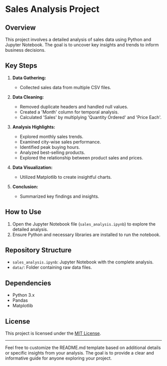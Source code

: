 # Sales Analysis Project

## Overview
This project involves a detailed analysis of sales data using Python and Jupyter Notebook. The goal is to uncover key insights and trends to inform business decisions.

## Key Steps
1. **Data Gathering:**
   - Collected sales data from multiple CSV files.

2. **Data Cleaning:**
   - Removed duplicate headers and handled null values.
   - Created a 'Month' column for temporal analysis.
   - Calculated 'Sales' by multiplying 'Quantity Ordered' and 'Price Each'.

3. **Analysis Highlights:**
   - Explored monthly sales trends.
   - Examined city-wise sales performance.
   - Identified peak buying hours.
   - Analyzed best-selling products.
   - Explored the relationship between product sales and prices.

4. **Data Visualization:**
   - Utilized Matplotlib to create insightful charts.

5. **Conclusion:**
   - Summarized key findings and insights.

## How to Use
1. Open the Jupyter Notebook file (`sales_analysis.ipynb`) to explore the detailed analysis.
2. Ensure Python and necessary libraries are installed to run the notebook.

## Repository Structure
- `sales_analysis.ipynb`: Jupyter Notebook with the complete analysis.
- `data/`: Folder containing raw data files.

## Dependencies
- Python 3.x
- Pandas
- Matplotlib

## License
This project is licensed under the [MIT License](LICENSE).

---

Feel free to customize the README.md template based on additional details or specific insights from your analysis. The goal is to provide a clear and informative guide for anyone exploring your project.

